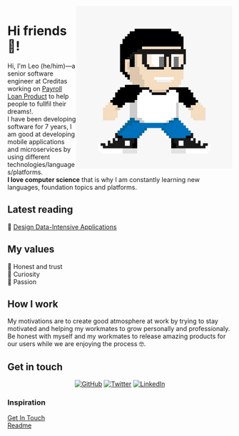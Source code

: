 <img align="right" src="https://github.com/leomindez/leomindez/blob/main/cartoon-myself.jpeg" alt="The image was created by twilio SIGNAL Event Tool" width=350px height=365px/>

# Hi friends 👋!
Hi, I'm Leo (he/him)—a senior software engineer at Creditas working on [Payroll Loan Product](https://www.creditas.com/mx/prestamo/nomina) to help people to fullfil their dreams!.<br>I have been developing software for 7 years, I am good at developing mobile applications and microservices by using different technologies/languages/platforms.<br> **I love computer science** that is why I am constantly learning new languages, foundation topics and platforms. 

## Latest reading
🔪 [Design Data-Intensive Applications](https://learning.oreilly.com/library/view/designing-data-intensive-applications/9781491903063/)

## My values
💖 Honest and trust<br>
🌟 Curiosity<br>
🚀 Passion

## How I work
My motivations are to create good atmosphere at work by trying to stay motivated and helping my workmates to grow personally and professionaly.  
Be honest with myself and my workmates to release amazing products for our users while we are enjoying the process 🤓. 

## Get in touch
<p align="center">
	<a href="https://github.com/leomindez"><img src="https://img.shields.io/github/followers/terrytangyuan.svg?label=GitHub&style=social" alt="GitHub"></a>
	<a href="https://twitter.com/0xleonerd"><img src="https://img.shields.io/twitter/follow/TerryTangYuan?label=Twitter&style=social" alt="Twitter"></a>
	<a href="https://www.linkedin.com/in/leonelmendezjimenez"><img src="https://img.shields.io/badge/LinkedIn--_.svg?style=social&logo=linkedin" alt="LinkedIn"></a>
</p>

### Inspiration 
[Get In Touch](https://github.com/terrytangyuan/terrytangyuan)<br>
[Readme](https://github.com/katmeister/katmeister)

